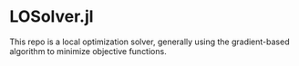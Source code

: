 # LOSolver.jl

This repo is a local optimization solver, generally using the gradient-based algorithm to minimize objective functions.

